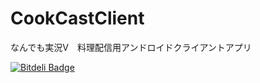 CookCastClient
==============

なんでも実況V　料理配信用アンドロイドクライアントアプリ


[![Bitdeli Badge](https://d2weczhvl823v0.cloudfront.net/kikakubu-ksg/cookcastclient/trend.png)](https://bitdeli.com/free "Bitdeli Badge")

